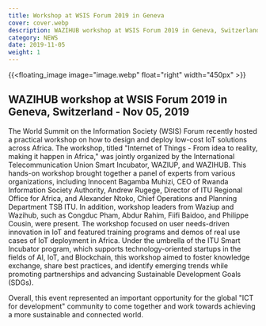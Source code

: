 ```yaml
---
title: Workshop at WSIS Forum 2019 in Geneva
cover: cover.webp
description: WAZIHUB workshop at WSIS Forum 2019 in Geneva, Switzerland - Nov 05, 2019
category: NEWS
date: 2019-11-05
weight: 1
---
```


<!-- ![image](image.webp) -->
{{<floating_image image="image.webp" float="right" width="450px" >}}

## WAZIHUB workshop at WSIS Forum 2019 in Geneva, Switzerland - Nov 05, 2019

The World Summit on the Information Society (WSIS) Forum recently hosted a practical workshop on how to design and deploy low-cost IoT solutions across Africa. The workshop, titled "Internet of Things - From idea to reality, making it happen in Africa," was jointly organized by the International Telecommunication Union Smart Incubator, WAZIUP, and WAZIHUB.
This hands-on workshop brought together a panel of experts from various organizations, including Innocent Bagamba Muhizi, CEO of Rwanda Information Society Authority, Andrew Rugege, Director of ITU Regional Office for Africa, and Alexander Ntoko, Chief Operations and Planning Department TSB ITU. In addition, workshop leaders from Waziup and Wazihub, such as Congduc Pham, Abdur Rahim, Fiifi Baidoo, and Philippe Cousin, were present.
The workshop focused on user needs-driven innovation in IoT and featured training programs and demos of real use cases of IoT deployment in Africa. Under the umbrella of the ITU Smart Incubator program, which supports technology-oriented startups in the fields of AI, IoT, and Blockchain, this workshop aimed to foster knowledge exchange, share best practices, and identify emerging trends while promoting partnerships and advancing Sustainable Development Goals (SDGs).

Overall, this event represented an important opportunity for the global "ICT for development" community to come together and work towards achieving a more sustainable and connected world.
